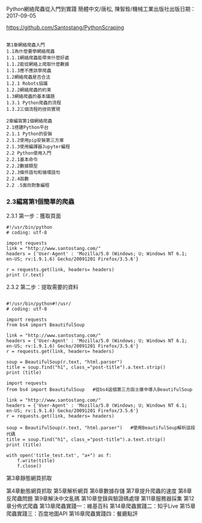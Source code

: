 
Python網絡爬蟲從入門到實踐
簡體中文/唐松, 陳智銓/機械工業出版社出版日期：2017-09-05

https://github.com/Santostang/PythonScraping

```

第1章網絡爬蟲入門
1.1為什麼要學網絡爬蟲
1.1.1網絡爬蟲能帶來什麼好處
1.1.2能從網絡上爬取什麼數據
1.1.3應不應該學爬蟲
1.2網絡爬蟲是否合法
1.2.1 Robots協議
1.2.2網絡爬蟲的約束
1.3網絡爬蟲的基本議題
1.3.1 Python爬蟲的流程
1.3.2三個流程的技術實現
```
```
2章編寫第1個網絡爬蟲
2.1搭建Python平台
2.1.1 Python的安裝
2.1.2使用pip安裝第三方庫
2.1.3使用編譯器Jupyter編程
2.2 Python使用入門
2.2.1基本命令
2.2.2數據類型
2.2.3條件語句和循環語句
2.2.4函數
2.2 .5面向對象編程
```
### 2.3編寫第1個簡單的爬蟲

2.3.1 第一步：獲取頁面
```
#!/usr/bin/python
# coding: utf-8

import requests
link = "http://www.santostang.com/"
headers = {'User-Agent' : 'Mozilla/5.0 (Windows; U; Windows NT 6.1; en-US; rv:1.9.1.6) Gecko/20091201 Firefox/3.5.6'} 

r = requests.get(link, headers= headers)
print (r.text)
```
2.3.2 第二步：提取需要的資料
```

#!/usr/bin/python#!/usr/ 
# coding: utf-8

import requests
from bs4 import BeautifulSoup    

link = "http://www.santostang.com/"
headers = {'User-Agent' : 'Mozilla/5.0 (Windows; U; Windows NT 6.1; en-US; rv:1.9.1.6) Gecko/20091201 Firefox/3.5.6'} 
r = requests.get(link, headers= headers)

soup = BeautifulSoup(r.text, "html.parser")     
title = soup.find("h1", class_="post-title").a.text.strip()
print (title)

```

```
import requests
from bs4 import BeautifulSoup   #從bs4這個第三方函士庫中導入BeautifulSoup

link = "http://www.santostang.com/"
headers = {'User-Agent' : 'Mozilla/5.0 (Windows; U; Windows NT 6.1; en-US; rv:1.9.1.6) Gecko/20091201 Firefox/3.5.6'} 
r = requests.get(link, headers= headers)

soup = BeautifulSoup(r.text, "html.parser")   #使用BeautifulSoup解析這段代碼
title = soup.find("h1", class_="post-title").a.text.strip()
print (title)

with open('title_test.txt', "a+") as f:
    f.write(title)
    f.close()
```

第3章靜態網頁抓取

第4章動態網頁抓取
第5章解析網頁
第6章數據存儲
第7章提升爬蟲的速度
第8章反爬蟲問題
第9章解決中文亂碼
第10章登錄與驗證碼處理
第11章服務器採集
第12章分佈式爬蟲
第13章爬蟲實踐一：維基百科
第14章爬蟲實踐二：知乎Live 
第15章爬蟲實踐三：百度地圖API 
第16章爬蟲實踐四：餐廳點評
```
